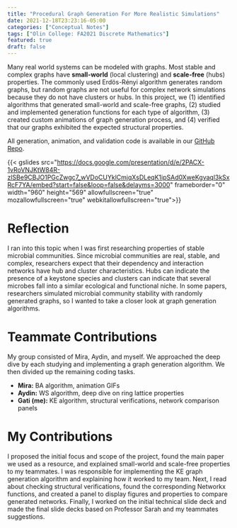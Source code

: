```yaml
---
title: "Procedural Graph Generation For More Realistic Simulations"
date: 2021-12-18T23:23:16-05:00
categories: ["Conceptual Notes"]
tags: ["Olin College: FA2021 Discrete Mathematics"]
featured: true
draft: false
---
```


Many real world systems can be modeled with graphs. Most stable and complex graphs have **small-world** (local clustering) and **scale-free** (hubs) properties. The commonly used Erdös-Rényi algorithm generates random graphs, but random graphs are not useful for complex network simulations because they do not have clusters or hubs. In this project, we (1) identified algorithms that generated small-world and scale-free graphs, (2) studied and implemented generation functions for each type of algorithm, (3) created custom animations of graph generation process, and (4) verified that our graphs exhibited the expected structural properties.

All generation, animation, and validation code is available in our [GitHub Repo](zbwrm/network-generation).

{{< gslides src="https://docs.google.com/presentation/d/e/2PACX-1vRoVNJKtW84R-zlSBe9CBJO1PGcZwgc7_wVDoCUYklCmjqXsDLeqK1ipSAd0XweKgvaql3kSxRcF7YA/embed?start=false&loop=false&delayms=3000" frameborder="0" width="960" height="569" allowfullscreen="true" mozallowfullscreen="true" webkitallowfullscreen="true">}}

<!--more-->

# Reflection

I ran into this topic when I was first researching properties of stable microbial communities. Since microbial communities are real, stable, and complex, researchers expect that their dependency and interaction networks have hub and cluster characteristics. Hubs can indicate the presence of a keystone species and clusters can indicate that several microbes fall into a similar ecological and functional niche. In some papers, researchers simulated microbial community stability with randomly generated graphs, so I wanted to take a closer look at graph generation algorithms.

# Teammate Contributions

My group consisted of Mira, Aydin, and myself. We approached the deep dive by each studying and implementing a graph generation algorithm. We then divided up the remaining coding tasks.

* **Mira:** BA algorithm, animation GIFs
* **Aydin:** WS algorithm, deep dive on ring lattice properties
* **Gati (me):** KE algorithm, structural verifications, network comparison panels

# My Contributions

I proposed the initial focus and scope of the project, found the main paper we used as a resource, and explained small-world and scale-free properties to my teammates. I was responsible for implementing the KE graph generation algorithm and explaining how it worked to my team. Next, I read about checking structural verifications, found the corresponding Networkx functions, and created a panel to display figures and properties to compare generated networks. Finally, I worked on the initial technical slide deck and made the final slide decks based on Professor Sarah and my teammates suggestions.

